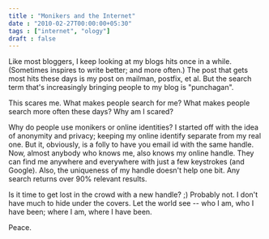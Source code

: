```yaml
---
title : "Monikers and the Internet"
date : "2010-02-27T00:00:00+05:30"
tags : ["internet", "ology"]
draft : false
---
```


Like most bloggers, I keep looking at my blogs hits once in a
while. (Sometimes inspires to write better; and more often.) The
post that gets most hits these days is my post on mailman,
postfix, et al. But the search term that's increasingly bringing
people to my blog is "punchagan".

This scares me. What makes people search for me? What makes people
search more often these days? Why am I scared?

Why do people use monikers or online identities? I started off
with the idea of anonymity and privacy; keeping my online identify
separate from my real one. But it, obviously, is a folly to have
you email id with the same handle. Now, almost anybody who knows
me, also knows my online handle. They can find me anywhere and
everywhere with just a few keystrokes (and Google). Also, the
uniqueness of my handle doesn't help one bit. Any search returns
over 90% relevant results.

Is it time to get lost in the crowd with a new handle? ;) Probably
not. I don't have much to hide under the covers. Let the world see
-- who I am, who I have been; where I am, where I have been.

Peace.
